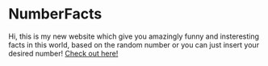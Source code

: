 # NumberFacts
Hi, this is my new website which give you amazingly funny and insteresting facts in this world, based on the random number or you can just insert your desired number!
<a href="https://number-facts-steel.vercel.app/" target="_blank">Check out here!</a>